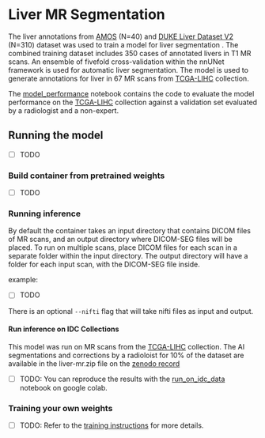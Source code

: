 # Liver MR Segmentation

The liver annotations from [AMOS](https://amos22.grand-challenge.org/) (N=40) and [DUKE Liver Dataset V2](https://zenodo.org/record/6328447) (N=310) dataset was used to train a model for liver segmentation . The combined training dataset includes 350 cases of annotated livers in T1 MR scans. An ensemble of fivefold cross-validation within the nnUNet framework is used for automatic liver segmentation. The model is used to generate annotations for liver in 67 MR scans from [TCGA-LIHC](https://portal.gdc.cancer.gov/projects/TCGA-LIHC) collection.

The [model_performance](model_performance.ipynb) notebook contains the code to evaluate the model performance on the [TCGA-LIHC](https://portal.gdc.cancer.gov/projects/TCGA-LIHC) collection against a validation set evaluated by a radiologist and a non-expert.

## Running the model

- [ ] TODO

### Build container from pretrained weights

- [ ] TODO

### Running inference

By default the container takes an input directory that contains DICOM files of MR scans, and an output directory where DICOM-SEG files will be placed. To run on multiple scans, place DICOM files for each scan in a separate folder within the input directory. The output directory will have a folder for each input scan, with the DICOM-SEG file inside.

example:

- [ ] TODO

There is an optional `--nifti` flag that will take nifti files as input and output.

#### Run inference on IDC Collections

This model was run on MR scans from the [TCGA-LIHC](https://portal.gdc.cancer.gov/projects/TCGA-LIHC) collection. The AI segmentations and corrections by a radioloist for 10% of the dataset are available in the liver-mr.zip file on the [zenodo record](https://zenodo.org/record/8352041)

- [ ] TODO: You can reproduce the results with the [run_on_idc_data](run_on_idc_data.ipynb) notebook on google colab.

### Training your own weights

- [ ] TODO: Refer to the [training instructions](training.md) for more details.
